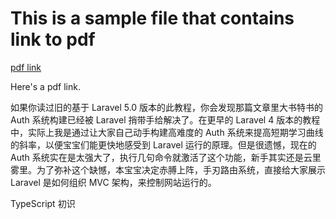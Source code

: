 # This is a sample file that contains link to pdf

[pdf link](test\_pdf.pdf)

Here's a pdf link.


如果你读过旧的基于 Laravel 5.0 版本的此教程，你会发现那篇文章里大书特书的 Auth 系统构建已经被 Laravel 捎带手给解决了。在更早的 Laravel 4 版本的教程中，实际上我是通过让大家自己动手构建高难度的 Auth 系统来提高短期学习曲线的斜率，以便宝宝们能更快地感受到 Laravel 运行的原理。但是很遗憾，现在的 Auth 系统实在是太强大了，执行几句命令就激活了这个功能，新手其实还是云里雾里。为了弥补这个缺憾，本宝宝决定赤膊上阵，手刃路由系统，直接给大家展示 Laravel 是如何组织 MVC 架构，来控制网站运行的。


TypeScript 初识
